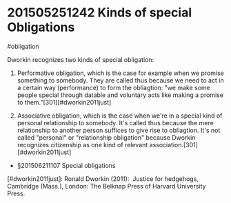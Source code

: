 # 201505251242 Kinds of special Obligations
#obligation

Dworkin recognizes two kinds of special obligation:

1. Performative obligation, which is the case for example when we promise something to somebody. They are called thus because we need to act in a certain way (performance) to form the obliagtion: "we make some people special through datable and voluntary acts like making a promise to them."[301][#dworkin2011just]

2. Associative obligation, which is the case when we're in a special kind of personal relationship to somebody. It's called thus because the mere relationship to another person suffices to give rise to obliagtion. It's not called "personal" or "relationship obligation" because Dworkin recognizes citizenship as one kind of relevant association.[301][#dworkin2011just]

- §201506211107 Special obligations

[#dworkin2011just]: Ronald Dworkin (2011):  Justice for hedgehogs, Cambridge (Mass.), London: The Belknap Press of Harvard University Press.
